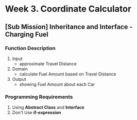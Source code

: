 # Week 3. Coordinate Calculator

## [Sub Mission] Inheritance and Interface - Charging Fuel

### Function Description
1. Input
    - approximate Travel Distance
2. Domain
    - calculate Fuel Amount based on Travel Distance
3. Output
    - showing Fuel Amount about each Car

### Programming Requirements
1. Using **Abstract Class** and **Interface**
2. Don't Use **if-expression**